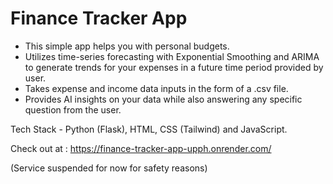 # Finance Tracker App
- This simple app helps you with personal budgets.
- Utilizes time-series forecasting with Exponential Smoothing and ARIMA
  to generate trends for your expenses in a future time period provided by user.
- Takes expense and income data inputs in the form of a .csv file.
- Provides AI insights on your data while also answering any specific question
  from the user.

Tech Stack - Python (Flask), HTML, CSS (Tailwind) and JavaScript. 

Check out at : https://finance-tracker-app-upph.onrender.com/

(Service suspended for now for safety reasons) 

